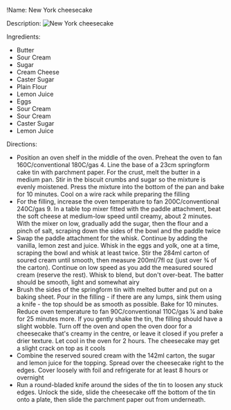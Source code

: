 !Name: New York cheesecake

Description:
![New York cheesecake](https://www.themealdb.com/images/media/meals/swttys1511385853.jpg "New York cheesecake")

Ingredients:
- Butter
- Sour Cream
- Sugar
- Cream Cheese
- Caster Sugar
- Plain Flour
- Lemon Juice
- Eggs
- Sour Cream
- Sour Cream
- Caster Sugar
- Lemon Juice

Directions:
- Position an oven shelf in the middle of the oven. Preheat the oven to fan 160C/conventional 180C/gas 4. Line the base of a 23cm springform cake tin with parchment paper. For the crust, melt the butter in a medium pan. Stir in the biscuit crumbs and sugar so the mixture is evenly moistened. Press the mixture into the bottom of the pan and bake for 10 minutes. Cool on a wire rack while preparing the filling
- For the filling, increase the oven temperature to fan 200C/conventional 240C/gas 9. In a table top mixer fitted with the paddle attachment, beat the soft cheese at medium-low speed until creamy, about 2 minutes. With the mixer on low, gradually add the sugar, then the flour and a pinch of salt, scraping down the sides of the bowl and the paddle twice
- Swap the paddle attachment for the whisk. Continue by adding the vanilla, lemon zest and juice. Whisk in the eggs and yolk, one at a time, scraping the bowl and whisk at least twice. Stir the 284ml carton of soured cream until smooth, then measure 200ml/7fl oz (just over 3⁄4 of the carton). Continue on low speed as you add the measured soured cream (reserve the rest). Whisk to blend, but don't over-beat. The batter should be smooth, light and somewhat airy
- Brush the sides of the springform tin with melted butter and put on a baking sheet. Pour in the filling - if there are any lumps, sink them using a knife - the top should be as smooth as possible. Bake for 10 minutes. Reduce oven temperature to fan 90C/conventional 110C/gas 1⁄4 and bake for 25 minutes more. If you gently shake the tin, the filling should have a slight wobble. Turn off the oven and open the oven door for a cheesecake that's creamy in the centre, or leave it closed if you prefer a drier texture. Let cool in the oven for 2 hours. The cheesecake may get a slight crack on top as it cools
- Combine the reserved soured cream with the 142ml carton, the sugar and lemon juice for the topping. Spread over the cheesecake right to the edges. Cover loosely with foil and refrigerate for at least 8 hours or overnight
- Run a round-bladed knife around the sides of the tin to loosen any stuck edges. Unlock the side, slide the cheesecake off the bottom of the tin onto a plate, then slide the parchment paper out from underneath.
